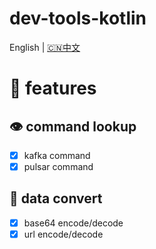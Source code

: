 # dev-tools-kotlin
English | [🇨🇳中文](README_ZH.md)
# 🚀 features
## 👁️ command lookup
- [x] kafka command
- [x] pulsar command
## 🔄 data convert
- [x] base64 encode/decode
- [x] url encode/decode
